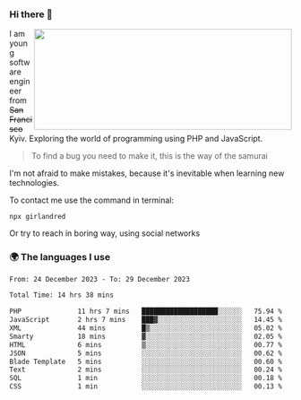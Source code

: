 ### Hi there 👋  

<img align='right' src="https://github-readme-stats.vercel.app/api?username=girlandred&count_private=true&show_icons=true&include_all_commits=true&hide_rank=true&hide_title=true&theme=buefy&card_width=300" width=460 height=180>


I am young software engineer from ~~San Francisco~~ Kyiv. Exploring the world of programming using PHP and JavaScript.


> To find a bug you need to make it, this is the way of the samurai



I'm not afraid to make mistakes, because it's inevitable when learning new technologies.

To contact me use the command in terminal:

```
npx girlandred
```

Or try to reach in boring way, using social networks


### 🌍 The languages I use

<!--START_SECTION:waka-->

```txt
From: 24 December 2023 - To: 29 December 2023

Total Time: 14 hrs 38 mins

PHP              11 hrs 7 mins   ███████████████████░░░░░░   75.94 %
JavaScript       2 hrs 7 mins    ███▓░░░░░░░░░░░░░░░░░░░░░   14.45 %
XML              44 mins         █▒░░░░░░░░░░░░░░░░░░░░░░░   05.02 %
Smarty           18 mins         ▓░░░░░░░░░░░░░░░░░░░░░░░░   02.05 %
HTML             6 mins          ▒░░░░░░░░░░░░░░░░░░░░░░░░   00.77 %
JSON             5 mins          ░░░░░░░░░░░░░░░░░░░░░░░░░   00.62 %
Blade Template   5 mins          ░░░░░░░░░░░░░░░░░░░░░░░░░   00.60 %
Text             2 mins          ░░░░░░░░░░░░░░░░░░░░░░░░░   00.24 %
SQL              1 min           ░░░░░░░░░░░░░░░░░░░░░░░░░   00.18 %
CSS              1 min           ░░░░░░░░░░░░░░░░░░░░░░░░░   00.13 %
```

<!--END_SECTION:waka-->
